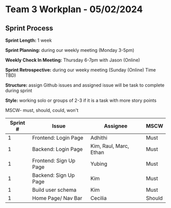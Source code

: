 # Team 3 Workplan - 05/02/2024


## Sprint Process

**Sprint Length:** 1 week 

**Sprint Planning:** during our weekly meeting (Monday 3-5pm) 

**Weekly Check In Meeting:** Thursday 6-7pm with Jason (Online)

**Sprint Retrospective:** during our weeky meeting (Sunday (Online) Time TBD)

**Structure:** assign Github issues and assigned issue will be task to complete during sprint

**Style:** working solo or groups of 2-3 if it is a task with more story points

MSCW- must, should, could, won't

| Sprint #|           Issue     | Assignee    | MSCW |
| --------|-------------------- | ----------- |------|
|   1  | Frontend: Login Page   | Adhithi     | Must |
|   1  | Backend: Login Page    | Kim, Raul, Marc, Ethan| Must |
|   1  | Frontend: Sign Up Page | Yubing      | Must |
|   1  | Backend: Sign Up Page  | Kim         | Must |
|   1  | Build user schema      | Kim         | Must |
|   1  | Home Page/ Nav Bar     | Cecilia     | Should |




   
